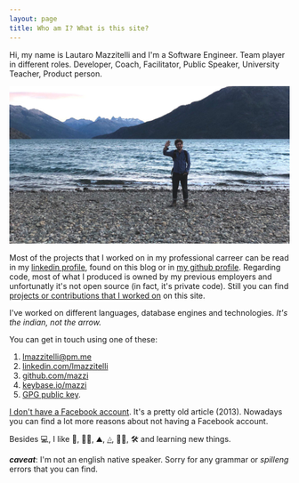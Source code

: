 ```yaml
---
layout: page
title: Who am I? What is this site?
---
```


Hi, my name is Lautaro Mazzitelli and I'm a Software Engineer.
Team player in different roles. Developer, Coach, Facilitator, Public Speaker, University Teacher, Product person.

![Hi](/images/hi.jpg)

Most of the projects that I worked on in my professional carreer can be read in my
[linkedin profile](http://www.linkedin.com/in/lmazzitelli), found on this blog or in [my github profile](https://www.github.com/mazzi). Regarding code, most of what I produced is owned by my previous employers and unfortunatly it's not open source (in fact, it's private code). Still you can find [projects or contributions that I worked on](https://mazzi.github.io/projects.html) on this site.

I've worked on different languages, database engines and technologies. _It's the indian, not the arrow._

You can get in touch using one of these:

1. <lmazzitelli@pm.me>
2. [linkedin.com/lmazzitelli](https://www.linkedin.com/in/lmazzitelli)
3. [github.com/mazzi](https://www.github.com/mazzi)
4. [keybase.io/mazzi](https://keybase.io/mazzi)
5. [GPG public key](./lmazzitelli.asc).

[I don't have a Facebook account](http://edition.cnn.com/2013/02/25/opinion/rushkoff-why-im-quitting-facebook). It's a pretty old article (2013). Nowadays you can find a lot more reasons about not having a Facebook account.

Besides 💻, I like 🍃, 🧗‍♂️, ⛰️, [🎶](http://www.keithfem.com), 🚴‍♂️, 🛠️ and learning new things.

***caveat***: I'm not an english native speaker. Sorry for any grammar or <em>spilleng</em> errors that you can find.
